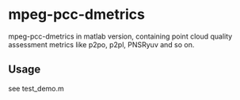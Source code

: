 # mpeg-pcc-dmetrics
mpeg-pcc-dmetrics in matlab version, containing point cloud quality assessment metrics like p2po, p2pl, PNSRyuv and so on.

## Usage
see test_demo.m
